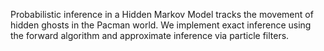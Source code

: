 Probabilistic inference in a Hidden Markov Model tracks the movement of hidden ghosts in the Pacman world. We implement exact inference using the forward algorithm and approximate inference via particle filters.
